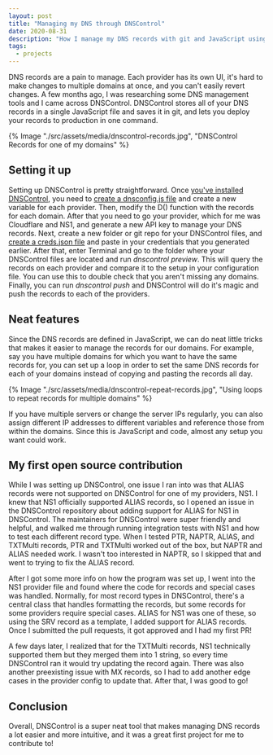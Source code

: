 ```yaml
---
layout: post
title: "Managing my DNS through DNSControl"
date: 2020-08-31
description: "How I manage my DNS records with git and JavaScript using DNSControl."
tags:
  - projects
---
```

DNS records are a pain to manage. Each provider has its own UI, it's hard to make changes to multiple domains at once, and you can't easily revert changes. A few months ago, I was researching some DNS management tools and I came across DNSControl. DNSControl stores all of your DNS records in a single JavaScript file and saves it in git, and lets you deploy your records to production in one command.

{% Image "./src/assets/media/dnscontrol-records.jpg", "DNSControl Records for one of my domains" %}

## Setting it up

Setting up DNSControl is pretty straightforward. Once [you've installed DNSControl](https://stackexchange.github.io/dnscontrol/getting-started), you need to [create a dnsconfig.js file](https://stackexchange.github.io/dnscontrol/getting-started) and create a new variable for each provider. Then, modify the D() function with the records for each domain. After that you need to go your provider, which for me was Cloudflare and NS1, and generate a new API key to manage your DNS records. Next, create a new folder or git repo for your DNSControl files, and [create a creds.json file](https://stackexchange.github.io/dnscontrol/getting-started) and paste in your credentials that you generated earlier. After that, enter Terminal and go to the folder where your DNSControl files are located and run *dnscontrol preview*. This will query the records on each provider and compare it to the setup in your configuration file. You can use this to double check that you aren't missing any domains. Finally, you can run *dnscontrol push* and DNSControl will do it's magic and push the records to each of the providers.

## Neat features

Since the DNS records are defined in JavaScript, we can do neat little tricks that makes it easier to manage the records for our domains. For example, say you have multiple domains for which you want to have the same records for, you can set up a loop in order to set the same DNS records for each of your domains instead of copying and pasting the records all day.

{% Image "./src/assets/media/dnscontrol-repeat-records.jpg", "Using loops to repeat records for multiple domains" %}

If you have multiple servers or change the server IPs regularly, you can also assign different IP addresses to different variables and reference those from within the domains. Since this is JavaScript and code, almost any setup you want could work.

## My first open source contribution

While I was setting up DNSControl, one issue I ran into was that ALIAS records were not supported on DNSControl for one of my providers, NS1. I knew that NS1 officially supported ALIAS records, so I opened an issue in the DNSControl repository about adding support for ALIAS for NS1 in DNSControl. The maintainers for DNSControl were super friendly and helpful, and walked me through running integration tests with NS1 and how to test each different record type. When I tested PTR, NAPTR, ALIAS, and TXTMulti records, PTR and TXTMulti worked out of the box, but NAPTR and ALIAS needed work. I wasn't too interested in NAPTR, so I skipped that and went to trying to fix the ALIAS record. 

After I got some more info on how the program was set up, I went into the NS1 provider file and found where the code for records and special cases was handled. Normally, for most record types in DNSControl, there's a central class that handles formatting the records, but some records for some providers require special cases. ALIAS for NS1 was one of these, so using the SRV record as a template, I added support for ALIAS records. Once I submitted the pull requests, it got approved and I had my first PR!

A few days later, I realized that for the TXTMulti records, NS1 technically supported them but they merged them into 1 string, so every time DNSControl ran it would try updating the record again. There was also another preexisting issue with MX records, so I had to add another edge cases in the provider config to update that. After that, I was good to go!

## Conclusion

Overall, DNSControl is a super neat tool that makes managing DNS records a lot easier and more intuitive, and it was a great first project for me to contribute to!

